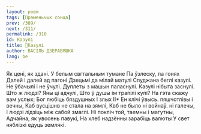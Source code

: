 ```yaml
---
layout: poem
tags: [Праменьчык сонца]
prev: /309/
next: /311/
permalink: /310
id: Казулі
title: 🚧Казулі
author: ВАСІЛЬ ДЗЕРАВЯШКА
lang: be
---
```



Як цені, як здані.
У белым свгтальным тумане Па ўзлеску, па гонях Далей і далей ад пагоні Дзецьмі да мілай матулі Спуджана беглі казулі. Не ўбачылі і не ўчулі. Дуплеты з машын паласнулі. Казулі нібыта заснулі.
Што ж людзі? Яны ці адчулі, Што ў душы ім трапілі купі?
На гэта скажу вам услых;
Бог любіць бяздушных I злых
II*
Ен клічі ўвысь. пяшчотлівы і вечны, Каб вусцішнв не стала на зямлі, Квб не было ні войнаў. ні галечы, I людзі лідзіць між сабой змаглі.
Ні покліч той, таемны і магутны, Адчайна, як увосень павукі, На хлеб надзённы зарабіць валюты У свет няблізкі едуць землякі.
